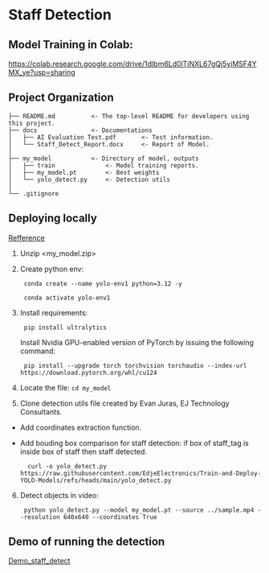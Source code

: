 # Staff Detection
## Model Training in Colab: 
https://colab.research.google.com/drive/1dIbm6Ld0lTjNXL67gQj5yiMSF4YMX_ye?usp=sharing

## Project Organization

```
├── README.md          <- The top-level README for developers using this project.
├── docs               <- Documentations
│   ├── AI Evaluation Test.pdf       <- Test information.
│   └── Staff_Detect_Report.docx     <- Report of Model.
│   
├── my_model           <- Directory of model, outputs
│   ├── train              <- Model training reports.
│   ├── my_model.pt        <- Best weights 
│   └── yolo_detect.py     <- Detection utils
│ 
└── .gitignore
```

## Deploying locally 
[Refference](https://github.com/EdjeElectronics/Train-and-Deploy-YOLO-Models)
1. Unzip <my_model.zip> 
2. Create python env:

        conda create --name yolo-env1 python=3.12 -y

        conda activate yolo-env1
   
4. Install requirements:
   
        pip install ultralytics
   
    Install Nvidia GPU-enabled version of PyTorch by issuing the following command:

        pip install --upgrade torch torchvision torchaudio --index-url https://download.pytorch.org/whl/cu124
   
6. Locate the file: ```cd my_model```
7. Clone detection utils file created by Evan Juras, EJ Technology Consultants.
- Add coordinates extraction function. 
- Add bouding box comparison for staff detection: if box of staff_tag is inside box of staff then staff detected.
  
        curl -o yolo_detect.py https://raw.githubusercontent.com/EdjeElectronics/Train-and-Deploy-YOLO-Models/refs/heads/main/yolo_detect.py
6. Detect objects in video: 

        python yolo_detect.py --model my_model.pt --source ../sample.mp4 --resolution 640x640 --coordinates True

## Demo of running the detection
[Demo_staff_detect](https://www.youtube.com/watch?v=6_Xb9QUhnJ8)
